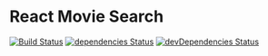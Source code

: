 # React Movie Search

[![Build Status](https://travis-ci.org/marcobiedermann/react-movie-search.svg?branch=master)](https://travis-ci.org/marcobiedermann/react-movie-search)
[![dependencies Status](https://img.shields.io/david/marcobiedermann/react-movie-search.svg)](https://david-dm.org/marcobiedermann/react-movie-search)
[![devDependencies Status](https://img.shields.io/david/dev/marcobiedermann/react-movie-search.svg)](https://david-dm.org/marcobiedermann/react-movie-search?type=dev)

